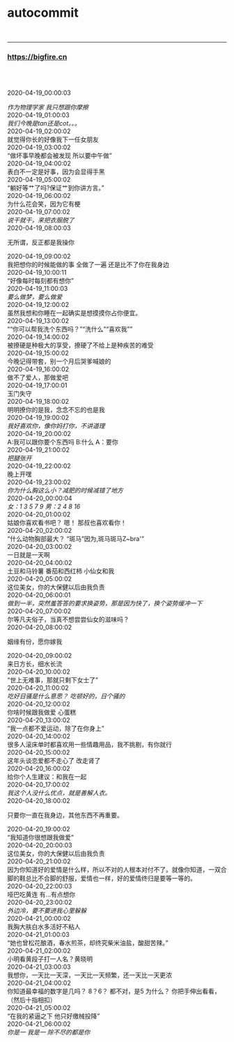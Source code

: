 #  autocommit
<br>
<hr>
<h3> <a href='https://bigfire.cn'  target="_Blank"> https://bigfire.cn</a></h3>
<br><br>


2020-04-19_00:00:03 <div id="post82" class="post82"> <cite>作为物理学家 我只想跟你摩擦</cite> </div>
2020-04-19_01:00:03 <div id="post13" class="post13"> <cite>我们今晚是tan还是cot。。。</cite> </div>
2020-04-19_02:00:02 <div id="post13" class="post13"> <article>就觉得你长的好像我下一任女朋友</article> </div>
2020-04-19_03:00:02 <div id="post24" class="post24"> <q>做坏事早晚都会被发现 所以要中午做</q> </div>
2020-04-19_04:00:02 <div id="post48" class="post48"> <article>表白不一定是好事，因为会显得手黑</article> </div>
2020-04-19_05:00:02 <div id="post28" class="post28"> <q>躺好等艹了吗?保证艹到你讲方言。</q> </div>
2020-04-19_06:00:02 <div id="post80" class="post80"> <div>为什么花会笑，因为它有梗</div> </div>
2020-04-19_07:00:02 <div id="post26" class="post26"> <cite>说干就干，来把衣服脱了</cite> </div>
2020-04-19_08:00:03 <div id="post17" class="post17"> <p>无所谓，反正都是我操你</p> </div>
2020-04-19_09:00:02 <div id="post62" class="post62"> <span>我把想你的时候能做的事 全做了一遍 还是比不了你在我身边</span> </div>
2020-04-19_10:00:11 <div id="post2" class="post2"> <q>好像每时每刻都有想你</q> </div>
2020-04-19_11:00:03 <div id="post8" class="post8"> <cite>要么做梦，要么做爱</cite> </div>
2020-04-19_12:00:02 <div id="post90" class="post90"> <span>虽然我想和你睡在一起确实是想摸摸你占你便宜。</span> </div>
2020-04-19_13:00:02 <div id="post33" class="post33"> <q>“你可以帮我洗个东西吗？”“洗什么”“喜欢我”</q> </div>
2020-04-19_14:00:02 <div id="post60" class="post60"> <div>被撩硬是种极大的享受，撩硬了不给上是种疾苦的难受</div> </div>
2020-04-19_15:00:02 <div id="post31" class="post31"> <font>今晚记得带套，别一个月后哭爹喊娘的</font> </div>
2020-04-19_16:00:02 <div id="post75" class="post75"> <div>做不了爱人，那做爱吧</div> </div>
2020-04-19_17:00:01 <div id="post21" class="post21"> <font>玉门失守</font> </div>
2020-04-19_18:00:02 <div id="post55" class="post55"> <font>明明撩你的是我，念念不忘的也是我</font> </div>
2020-04-19_19:00:02 <div id="post17" class="post17"> <cite>我好喜欢你，像你妈打你，不讲道理</cite> </div>
2020-04-19_20:00:02 <div id="post34" class="post34"> <font>A:我可以跟你要个东西吗 B:什么 A：要你</font> </div>
2020-04-19_21:00:02 <div id="post35" class="post35"> <cite>把腿张开</cite> </div>
2020-04-19_22:00:02 <div id="post35" class="post35"> <div>晚上开嘿</div> </div>
2020-04-19_23:00:02 <div id="post96" class="post96"> <cite>你为什么胸这么小？减肥的时候减错了地方</cite> </div>
2020-04-20_00:00:04 <div id="post30" class="post30"> <cite>女：1 3 5 7 9 男：2 4 8 16</cite> </div>
2020-04-20_01:00:02 <div id="post83" class="post83"> <article>姑娘你喜欢看书吧？ 嗯！ 那叔也喜欢看你！</article> </div>
2020-04-20_02:00:02 <div id="post21" class="post21"> <q>什么动物胸部最大？ “斑马”因为,斑马斑马Z~bra'</q> </div>
2020-04-20_03:00:02 <div id="post34" class="post34"> <span>一日就是一天啊</span> </div>
2020-04-20_04:00:02 <div id="post66" class="post66"> <article>土豆和马铃薯 番茄和西红柿 小仙女和我</article> </div>
2020-04-20_05:00:02 <div id="post36" class="post36"> <font>这位美女，你的大保健以后由我负责</font> </div>
2020-04-20_06:00:01 <div id="post26" class="post26"> <cite>做到一半，突然羞答答的要求换姿势，那是因为快了，换个姿势缓冲一下</cite> </div>
2020-04-20_07:00:02 <div id="post56" class="post56"> <span>尔等凡夫俗子，当真不想尝尝仙女的滋味吗？</span> </div>
2020-04-20_08:00:02 <div id="post21" class="post21"> <p>姻缘有份，愿你嫁我</p> </div>
2020-04-20_09:00:02 <div id="post70" class="post70"> <font>来日方长，细水长流</font> </div>
2020-04-20_10:00:02 <div id="post87" class="post87"> <q>世上无难事，那就只剩下女士了</q> </div>
2020-04-20_11:00:02 <div id="post9" class="post9"> <cite>吃好日骚是什么意思？ 吃顿好的，日个骚的</cite> </div>
2020-04-20_12:00:02 <div id="post71" class="post71"> <span>你啥时候跟我做爱 心蛋糕</span> </div>
2020-04-20_13:00:02 <div id="post96" class="post96"> <q>我一点都不爱运动，除了在你身上</q> </div>
2020-04-20_14:00:02 <div id="post39" class="post39"> <font>很多人滚床单时都喜欢用一些情趣用品，我不挑剔，有你就行</font> </div>
2020-04-20_15:00:02 <div id="post23" class="post23"> <div>这年头谈恋爱都不走心了 改走肾了</div> </div>
2020-04-20_16:00:02 <div id="post2" class="post2"> <font>给你个人生建议：和我在一起</font> </div>
2020-04-20_17:00:02 <div id="post37" class="post37"> <cite>我这个人没什么优点，就是善解人衣。</cite> </div>
2020-04-20_18:00:02 <div id="post26" class="post26"> <p>只要你一直在我身边，其他东西不再重要。</p> </div>
2020-04-20_19:00:02 <div id="post86" class="post86"> <q>我知道你很想跟我做爱</q> </div>
2020-04-20_20:00:03 <div id="post14" class="post14"> <article>这位美女，你的大保健以后由我负责</article> </div>
2020-04-20_21:00:02 <div id="post53" class="post53"> <div>因为你知道好的爱情是什么样，所以不对的人根本对付不了。就像你知道，一双合脚的鞋总比不合脚的舒服，爱情也一样，好的爱情终归是要等一等的。</div> </div>
2020-04-20_22:00:03 <div id="post98" class="post98"> <span>哑巴吃黄连 有...有点想你</span> </div>
2020-04-20_23:00:02 <div id="post6" class="post6"> <cite>外边冷，要不要进我心里躲躲</cite> </div>
2020-04-21_00:00:02 <div id="post54" class="post54"> <font>我胸大肤白水多活好不粘人</font> </div>
2020-04-21_01:00:03 <div id="post62" class="post62"> <q>她也曾松花酿酒，春水煎茶，却终究柴米油盐，酸甜苦辣。</q> </div>
2020-04-21_02:00:02 <div id="post93" class="post93"> <span>小明看黄段子打一人名？黄晓明</span> </div>
2020-04-21_03:00:03 <div id="post33" class="post33"> <div>我想你，一天比一天深，一天比一天频繁，还一天比一天更浓</div> </div>
2020-04-21_04:00:02 <div id="post86" class="post86"> <div>你知道最幸福的数字是几吗？ 8？6？ 都不对，是5 为什么？ 你把手伸出看看，（然后十指相扣）</div> </div>
2020-04-21_05:00:02 <div id="post1" class="post1"> <q>在我的紧逼之下 他只好缴械投降</q> </div>
2020-04-21_06:00:02 <div id="post21" class="post21"> <cite>你是一 我是一 除不尽的都是你</cite> </div>
